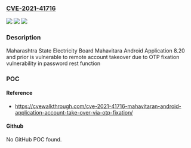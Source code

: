 ### [CVE-2021-41716](https://cve.mitre.org/cgi-bin/cvename.cgi?name=CVE-2021-41716)
![](https://img.shields.io/static/v1?label=Product&message=n%2Fa&color=blue)
![](https://img.shields.io/static/v1?label=Version&message=n%2Fa&color=blue)
![](https://img.shields.io/static/v1?label=Vulnerability&message=n%2Fa&color=brighgreen)

### Description

Maharashtra State Electricity Board Mahavitara Android Application 8.20 and prior is vulnerable to remote account takeover due to OTP fixation vulnerability in password rest function

### POC

#### Reference
- https://cvewalkthrough.com/cve-2021-41716-mahavitaran-android-application-account-take-over-via-otp-fixation/

#### Github
No GitHub POC found.

